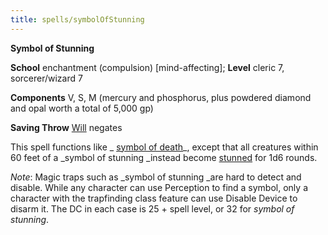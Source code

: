 ```yaml
---
title: spells/symbolOfStunning
---
```

 **Symbol of Stunning**

**School** enchantment (compulsion) [mind-affecting]; **Level** cleric 7, sorcerer/wizard 7

**Components** V, S, M (mercury and phosphorus, plus powdered diamond and opal worth a total of 5,000 gp)

**Saving Throw** [Will](../combat.md#_will) negates

This spell functions like _ [symbol of death](symbolOfDeath.md#_symbol-of-death)_, except that all creatures within 60 feet of a _symbol of stunning _instead become [stunned](../glossary.md#_stunned) for 1d6 rounds.

_Note_: Magic traps such as _symbol of stunning _are hard to detect and disable. While any character can use Perception to find a symbol, only a character with the trapfinding class feature can use Disable Device to disarm it. The DC in each case is 25 + spell level, or 32 for _symbol of stunning_.

